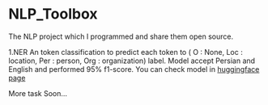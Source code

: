 # NLP_Toolbox
The NLP project which I programmed and share them open source.

1.NER
An token classification to predict each token to  ( O : None, Loc : location, Per : person, Org : organization) label.
Model accept Persian and English and performed 95% f1-score. You can check model in [huggingface page](https://huggingface.co/AliFartout/Roberta-fa-en-ner)

More task Soon...
